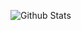 ![Github Stats](https://github-readme-stats.vercel.app/api?username=djdanielsson&count_private=true&show_icons=true&include_all_commits=true)
